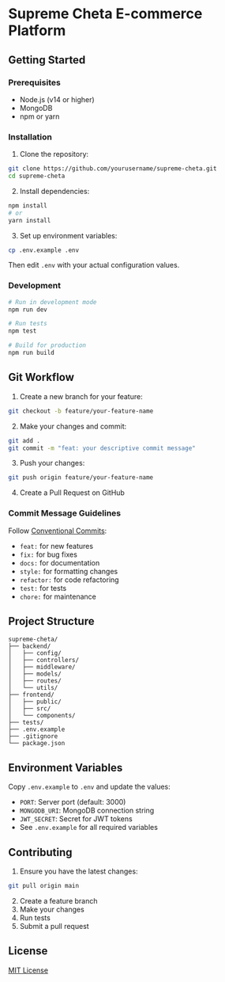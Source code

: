 # Supreme Cheta E-commerce Platform

## Getting Started

### Prerequisites
- Node.js (v14 or higher)
- MongoDB
- npm or yarn

### Installation

1. Clone the repository:
```bash
git clone https://github.com/yourusername/supreme-cheta.git
cd supreme-cheta
```

2. Install dependencies:
```bash
npm install
# or
yarn install
```

3. Set up environment variables:
```bash
cp .env.example .env
```
Then edit `.env` with your actual configuration values.

### Development

```bash
# Run in development mode
npm run dev

# Run tests
npm test

# Build for production
npm run build
```

## Git Workflow

1. Create a new branch for your feature:
```bash
git checkout -b feature/your-feature-name
```

2. Make your changes and commit:
```bash
git add .
git commit -m "feat: your descriptive commit message"
```

3. Push your changes:
```bash
git push origin feature/your-feature-name
```

4. Create a Pull Request on GitHub

### Commit Message Guidelines

Follow [Conventional Commits](https://www.conventionalcommits.org/):
- `feat:` for new features
- `fix:` for bug fixes
- `docs:` for documentation
- `style:` for formatting changes
- `refactor:` for code refactoring
- `test:` for tests
- `chore:` for maintenance

## Project Structure

```
supreme-cheta/
├── backend/
│   ├── config/
│   ├── controllers/
│   ├── middleware/
│   ├── models/
│   ├── routes/
│   └── utils/
├── frontend/
│   ├── public/
│   ├── src/
│   └── components/
├── tests/
├── .env.example
├── .gitignore
└── package.json
```

## Environment Variables

Copy `.env.example` to `.env` and update the values:

- `PORT`: Server port (default: 3000)
- `MONGODB_URI`: MongoDB connection string
- `JWT_SECRET`: Secret for JWT tokens
- See `.env.example` for all required variables

## Contributing

1. Ensure you have the latest changes:
```bash
git pull origin main
```

2. Create a feature branch
3. Make your changes
4. Run tests
5. Submit a pull request

## License

[MIT License](LICENSE)